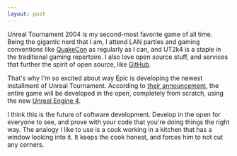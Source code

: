 ```yaml
---
layout: post
---
```


Unreal Tournament 2004 is my second-most favorite game of all time. Being the gigantic nerd that I am, I attend LAN parties and gaming conventions like [QuakeCon](http://www.quakecon.org/) as regularly as I can, and UT2k4 is a staple in the traditional gaming repertoire. I also love open source stuff, and services that further the spirit of open source, like [GitHub](http://www.github.com).

That's why I'm so excited about way Epic is developing the newest installment of Unreal Tournament. According to [their announcement](https://www.unrealengine.com/blog/the-future-of-unreal-tournament-begins-today), the entire game will be developed in the open, completely from scratch, using the new [Unreal Engine 4](https://www.unrealengine.com/).

I think this is the future of software development. Develop in the open for everyone to see, and prove with your code that you're doing things the right way. The analogy I like to use is a cook working in a kitchen that has a window looking into it. It keeps the cook honest, and forces him to not cut any corners.
